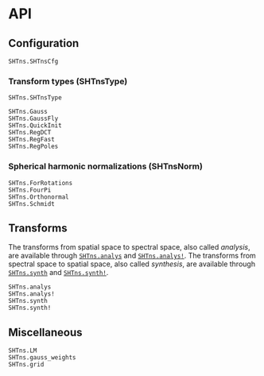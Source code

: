 # API


## Configuration

```@docs
SHTns.SHTnsCfg
```
### Transform types (SHTnsType)

```@docs
SHTns.SHTnsType
```

```@docs
SHTns.Gauss
SHTns.GaussFly
SHTns.QuickInit
SHTns.RegDCT
SHTns.RegFast
SHTns.RegPoles
```

### Spherical harmonic normalizations (SHTnsNorm)

```@docs
SHTns.ForRotations
SHTns.FourPi
SHTns.Orthonormal
SHTns.Schmidt
```

## Transforms

The transforms from spatial space to spectral space, also called _analysis_, are available through [`SHTns.analys`](@ref) and [`SHTns.analys!`](@ref).
The transforms from spectral space to spatial space, also called _synthesis_, are available through [`SHTns.synth`](@ref) and [`SHTns.synth!`](@ref).

```@docs
SHTns.analys
SHTns.analys!
SHTns.synth
SHTns.synth!
```

## Miscellaneous 

```@docs
SHTns.LM
SHTns.gauss_weights
SHTns.grid
```
